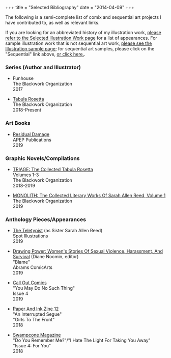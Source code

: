 +++
title = "Selected Bibliography"
date = "2014-04-09"
+++

The following is a semi-complete list of comix and sequential art projects I have contributed to, as well as relevant links.

If you are looking for an abbreviated history of my illustration work, [please refer to the Selected Illustration Work page](/catalogue/illustration) for a list of appearances. For sample illustration work that is not sequential art work, [please see the Illustration sample page](/illustration); for sequential art samples, please click on the "Sequential" link above, [or click here.](/sequential). 

### Series (Author and Illustrator)

* Funhouse  
   The Blackwork Organization  
   2017

* [Tabula Rosetta](http://tabularosetta.com)  
   The Blackwork Organization  
   2018-Present

### Art Books

* [Residual Damage](https://www.apeppublications.com/product/residual-damage/)   
   APEP Publications   
   2019   

### Graphic Novels/Compilations

* [TRIAGE: The Collected Tabula Rosetta](https://www.goodreads.com/book/show/44986651-triage-2)    
   Volumes 1-3   
   The Blackwork Organization    
   2018-2019   

* [MONOLITH: The Collected Literary Works Of Sarah Allen Reed, Volume 1](https://www.goodreads.com/book/show/43502608-monolith)   
   The Blackwork Organization    
   2019   


### Anthology Pieces/Appearances

* [The Teletypist](http://theteletypist.com) (as Sister Sarah Allen Reed)   
   Spot Illustrations   
   2019   

* [Drawing Power: Women's Stories Of Sexual Violence, Harassment, And Survival](https://www.goodreads.com/book/show/43908942-drawing-power) (Diane Noomin, editor)    
   "Blame"   
   Abrams ComicArts   
   2019

* [Call Out Comics](http://rotsztain.com/projects/call_out.html)   
   "You May Do No Such Thing"   
   Issue 4   
   2019   

* [Paper And Ink Zine 12](https://www.paperandinkzine.co.uk/)  
   "An Interrupted Segue"   
   "Girls To The Front"  
   2018

* [Swampcone Magazine](https://swampconemag.net/)  
   "Do You Remember Me?"/"I Hate The Light For Taking You Away"   
   "Issue 4: For You"  
   2018

